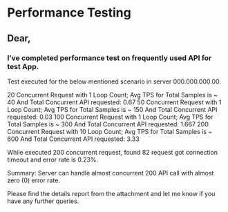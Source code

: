 
# Performance Testing

## Dear, 

### I’ve completed performance test on frequently used API for test App. 
Test executed for the below mentioned scenario in server 000.000.000.00. 



20 Concurrent Request with 1 Loop Count; Avg TPS for Total Samples is ~ 40 And Total Concurrent API requested: 0.67
50 Concurrent Request with 1 Loop Count; Avg TPS for Total Samples is ~ 150 And Total Concurrent API requested: 0.03
100 Concurrent Request with 1 Loop Count; Avg TPS for Total Samples is ~ 300 And Total Concurrent API requested: 1.667
200 Concurrent Request with 10 Loop Count; Avg TPS for Total Samples is ~ 600 And Total Concurrent API requested: 3.33

While executed 200 concurrent request, found  82 request got connection timeout and error rate is 0.23%. 

Summary: Server can handle almost concurrent 200 API call with almost zero (0) error rate.

Please find the details report from the attachment and  let me know if you have any further queries.

